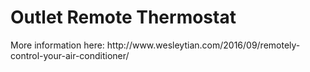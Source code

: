 # Outlet Remote Thermostat
<p> More information here: http://www.wesleytian.com/2016/09/remotely-control-your-air-conditioner/ </p>
